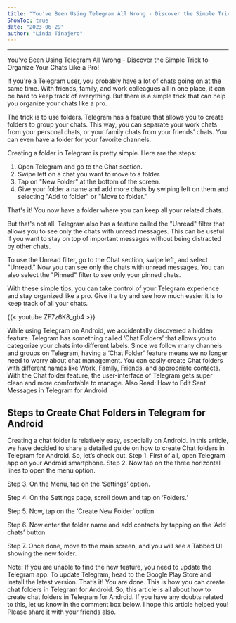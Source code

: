 ```yaml
---
title: "You've Been Using Telegram All Wrong - Discover the Simple Trick to Organize Your Chats Like a Pro!"
ShowToc: true 
date: "2023-06-29"
author: "Linda Tinajero"
---
```

*****
You've Been Using Telegram All Wrong - Discover the Simple Trick to Organize Your Chats Like a Pro!

If you're a Telegram user, you probably have a lot of chats going on at the same time. With friends, family, and work colleagues all in one place, it can be hard to keep track of everything. But there is a simple trick that can help you organize your chats like a pro.

The trick is to use folders. Telegram has a feature that allows you to create folders to group your chats. This way, you can separate your work chats from your personal chats, or your family chats from your friends' chats. You can even have a folder for your favorite channels.

Creating a folder in Telegram is pretty simple. Here are the steps:

1. Open Telegram and go to the Chat section.
2. Swipe left on a chat you want to move to a folder.
3. Tap on "New Folder" at the bottom of the screen.
4. Give your folder a name and add more chats by swiping left on them and selecting "Add to folder" or "Move to folder."

That's it! You now have a folder where you can keep all your related chats.

But that's not all. Telegram also has a feature called the "Unread" filter that allows you to see only the chats with unread messages. This can be useful if you want to stay on top of important messages without being distracted by other chats.

To use the Unread filter, go to the Chat section, swipe left, and select "Unread." Now you can see only the chats with unread messages. You can also select the "Pinned" filter to see only your pinned chats.

With these simple tips, you can take control of your Telegram experience and stay organized like a pro. Give it a try and see how much easier it is to keep track of all your chats.

{{< youtube ZF7z6K8_gb4 >}} 



While using Telegram on Android, we accidentally discovered a hidden feature. Telegram has something called ‘Chat Folders’ that allows you to categorize your chats into different labels.
Since we follow many channels and groups on Telegram, having a ‘Chat Folder’ feature means we no longer need to worry about chat management. You can easily create Chat folders with different names like Work, Family, Friends, and appropriate contacts. With the Chat folder feature, the user-interface of Telegram gets super clean and more comfortable to manage.
Also Read: How to Edit Sent Messages in Telegram for Android

 
## Steps to Create Chat Folders in Telegram for Android


Creating a chat folder is relatively easy, especially on Android. In this article, we have decided to share a detailed guide on how to create Chat folders in Telegram for Android. So, let’s check out.
Step 1. First of all, open Telegram app on your Android smartphone.
Step 2. Now tap on the three horizontal lines to open the menu option.

Step 3. On the Menu, tap on the ‘Settings’ option.

Step 4. On the Settings page, scroll down and tap on ‘Folders.’

Step 5. Now, tap on the ‘Create New Folder’ option.

Step 6. Now enter the folder name and add contacts by tapping on the ‘Add chats’ button.

Step 7. Once done, move to the main screen, and you will see a Tabbed UI showing the new folder.

Note: If you are unable to find the new feature, you need to update the Telegram app. To update Telegram, head to the Google Play Store and install the latest version.
That’s it! You are done. This is how you can create chat folders in Telegram for Android.
So, this article is all about how to create chat folders in Telegram for Android. If you have any doubts related to this, let us know in the comment box below. I hope this article helped you! Please share it with your friends also.




